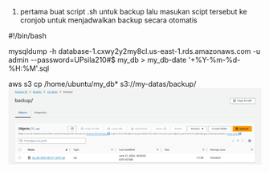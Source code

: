 1. pertama buat script .sh untuk backup lalu masukan scipt tersebut ke cronjob untuk menjadwalkan backup secara otomatis

#!/bin/bash

mysqldump -h database-1.cxwy2y2my8cl.us-east-1.rds.amazonaws.com -u admin --password=UPsila210#$ my_db > my_db-date '+%Y-%m-%d-%H:%M'.sql

aws s3 cp /home/ubuntu/my_db* s3://my-datas/backup/
<img src="https://raw.githubusercontent.com/AbelJasen15/RDS---S3-Simple-Backup-Script/main/Screenshot%202024-06-21%20160524.png"/>
